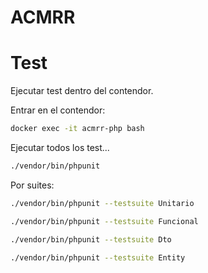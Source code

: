 # ACMRR

# Test

Ejecutar test dentro del contendor.

Entrar en el contendor:

```bash
docker exec -it acmrr-php bash
```

Ejecutar todos los test...

```bash
./vendor/bin/phpunit
```

Por suites:

```bash
./vendor/bin/phpunit --testsuite Unitario
```
```bash
./vendor/bin/phpunit --testsuite Funcional
```

```bash
./vendor/bin/phpunit --testsuite Dto
```

```bash
./vendor/bin/phpunit --testsuite Entity
```
